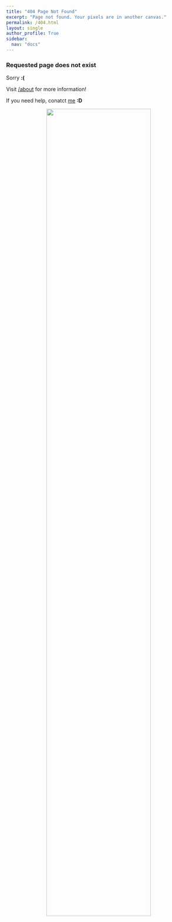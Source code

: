 ```yaml
---
title: "404 Page Not Found"
excerpt: "Page not found. Your pixels are in another canvas."
permalink: /404.html
layout: single
author_profile: True
sidebar:
  nav: "docs"
---
```


### Requested page does not exist
Sorry **:(**

Visit [/about](https://aadeliee22.github.io/about/) for more information!

If you need help, conatct [me](mailto:aadeliee@gm.gist.ac.kr)  **:D**

<center><img src="/assets/images/404.png" width="75%" height="75%"></center>

